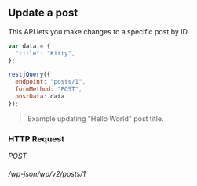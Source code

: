 ## Update a post ##

This API lets you make changes to a specific post by ID.

```javascript
var data = {
  "title": "Kitty",
};

restjQuery({
  endpoint: "posts/1",
  formMethod: "POST",
  postData: data
});
```
> Example updating "Hello World" post title.

### HTTP Request ###

<div class="api-endpoint">
  <div class="endpoint-data">
    <i class="label label-post">POST</i>
    <h6>/wp-json/wp/v2/posts/1</h6>
  </div>
</div>
